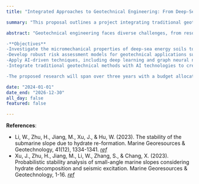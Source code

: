```yaml
---
title: "Integrated Approaches to Geotechnical Engineering: From Deep-Sea Energy Soils to AI-Driven Disaster Prevention"

summary: "This proposal outlines a project integrating traditional geotechnical engineering with AI-driven techniques to address key challenges in the field. The research focuses on studying deep-sea energy soils, developing risk assessment models, and utilizing AI methods such as deep learning and graph neural networks for predictive modeling. The goal is to enhance hazard prediction accuracy and provide practical solutions for issues like natural gas hydrate extraction and submarine slope stability, ultimately improving disaster prevention and risk management strategies in geotechnical and environmental engineering."

abstract: "Geotechnical engineering faces diverse challenges, from resource extraction to disaster prevention. Addressing these requires a combination of traditional engineering methods and cutting-edge technologies. This proposal outlines a project that integrates fundamental research with applied solutions to tackle issues related to deep-sea energy soils, slope stability, and geological hazards, utilizing advanced AI techniques.

-**Objectives**
-Investigate the micromechanical properties of deep-sea energy soils to understand their behavior under various environmental conditions.
-Develop robust risk assessment models for geotechnical applications such as natural gas hydrate extraction and submarine slope stability.
-Apply AI-driven techniques, including deep learning and graph neural networks, to enhance predictive modeling and control of geotechnical hazards.
-Integrate traditional geotechnical methods with AI technologies to create more accurate and reliable models for geological hazard prevention.

-The proposed research will span over three years with a budget allocated for equipment, personnel, and field testing. A detailed budget breakdown and timeline will be provided upon request."

date: "2024-01-01"
date_end: "2026-12-30"
all_day: false
featured: false

---
```


**References**:
- Li, W., Zhu, H., Jiang, M., Xu, J., & Hu, W. (2023). The stability of the submarine slope due to hydrate re-formation. Marine Georesources & Geotechnology, 41(12), 1334-1341. [_ref_](https://doi.org/10.1080/1064119X.2022.2140090)
- Xu, J., Zhu, H., Jiang, M., Li, W., Zhang, S., & Chang, X. (2023). Probabilistic stability analysis of small-angle marine slopes considering hydrate decomposition and seismic excitation. Marine Georesources & Geotechnology, 1-16. [_ref_](https://doi.org/10.1080/1064119X.2023.2289613)



